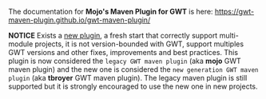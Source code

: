 The documentation for **Mojo's Maven Plugin for GWT** is here: https://gwt-maven-plugin.github.io/gwt-maven-plugin/

**NOTICE** Exists a [new plugin][ng], a fresh start that correctly support multi-module 
projects, it is not version-bounded with GWT, support multiples GWT versions and other fixes, 
improvements and best practices. This plugin is now considered the `legacy GWT maven plugin`
(aka **mojo** GWT maven plugin) and the new one is considered the `new generation GWT maven plugin`
(aka **tbroyer** GWT maven plugin). The legacy maven plugin is still supported but it is strongly 
encouraged to use the new one in new projects.

[ng]: https://github.com/tbroyer/gwt-maven-plugin
